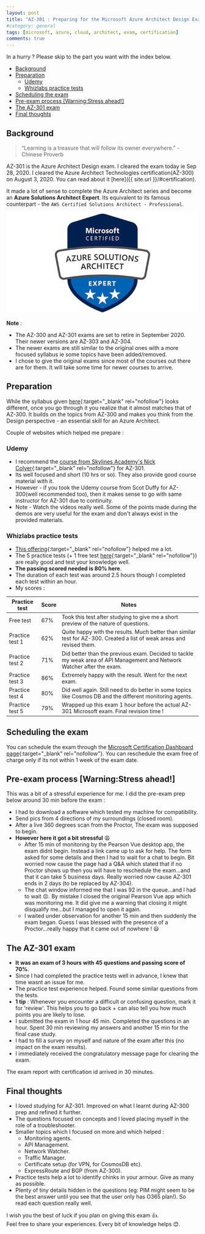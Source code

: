 ```yaml
---
layout: post
title: "AZ-301 : Preparing for the Microsoft Azure Architect Design Exam"
#category: general
tags: [microsoft, azure, cloud, architect, exam, certification]
comments: true
---
```

In a hurry ? Please skip to the part you want with the index below.
<!-- TOC -->

- [Background](#background)
- [Preparation](#preparation)
  - [Udemy](#udemy)
  - [Whizlabs practice tests](#whizlabs-practice-tests)
- [Scheduling the exam](#scheduling-the-exam)
- [Pre-exam process [Warning:Stress ahead!]](#pre-exam-process-warningstress-ahead)
- [The AZ-301 exam](#the-az-301-exam)
- [Final thoughts](#final-thoughts)

<!-- /TOC -->
## Background

> “Learning is a treasure that will follow its owner everywhere.” - Chinese Proverb

AZ-301 is the Azure Architect Design exam. I cleared the exam today ie Sep 28, 2020.
I cleared the Azure Architect Technologies certification(AZ-300) on August 3, 2020.
You can read about it [here]({{ site.url }}/#certification).

It made a lot of sense to complete the Azure Architect series and become an **Azure Solutions Architect Expert**.
Its equivalent to its famous counterpart - the `AWS Certified Solutions Architect - Professional`.

!["Azure Solutions Architect Expert"](/assets/images/az-architect.jpeg "Azure Solutions Architect Expert")

**Note** :

- The AZ-300 and AZ-301 exams are set to retire in September 2020. Their newer versions are AZ-303 and AZ-304.
- The newer exams are still similar to the original ones with a more focused syllabus ie some topics have been added/removed.
- I chose to give the original exams since most of the courses out there are for them. It will take some time for newer courses to arrive.

## Preparation

While the syllabus given [here](https://docs.microsoft.com/en-us/learn/certifications/exams/az-301){:target="_blank" rel="nofollow"} looks different, once you go through it you realize that it almost matches that of AZ-300.
It builds on the topics from AZ-300 and makes you think from the Design perspective - an essential skill for an Azure Architect.

Couple of  websites which helped me prepare :

### Udemy

- I recommend the [course from Skylines Academy's Nick Colyer](https://mckinsey.udemy.com/course/microsoft-az-301-certification-azure-architect-design){:target="_blank" rel="nofollow"} for AZ-301.
- Its well focused and short (10 hrs or so). They also provide good course material with it.
- However - if you took the Udemy course from Scot Duffy for AZ-300(well recommended too), then it makes sense to go with same instructor for AZ-301 due to continuity.
- Note - Watch the videos really well. Some of the points made during the demos are very useful for the exam and don't always exist in the provided materials.

### Whizlabs practice tests

- [This offering](https://www.whizlabs.com/learn/course/microsoft-azure-az-301){:target="_blank" rel="nofollow"} helped me a lot.
- The 5 practice tests (+ 1 free test [here](https://www.whizlabs.com/learn/course/microsoft-azure-az-301/quiz/14947){:target="_blank" rel="nofollow"}) are really good and test your knowledge well.
- **The passing scored needed is 80% here**.
- The duration of each test was around 2.5 hours though I completed each test within an hour.
- My scores :

| Practice test   | Score | Notes                                                                                                                   |
|-----------------|-------|-------------------------------------------------------------------------------------------------------------------------|
| Free test       | 67%   | Took this test after studying to give me a short preview of the nature of questions.                                    |
| Practice test 1 | 62%   | Quite happy with the results. Much better than similar test for AZ-300. Created a list of weak areas and revised them.  |
| Practice test 2 | 71%   | Did better than the previous exam. Decided to tackle my weak area of API Management and Network Watcher after the exam. |
| Practice test 3 | 86%   | Extremely happy with the result. Went for the next exam.                                                                |
| Practice test 4 | 80%   | Did well again. Still need to do better in some topics like Cosmos DB and the different monitoring agents.              |
| Practice test 5 | 79%   | Wrapped up this exam 1 hour before the actual AZ-301 Microsoft exam. Final revision time !                              |

## Scheduling the exam

You can schedule the exam through the [Microsoft Certification Dashboard page](https://www.microsoft.com/en-us/learning/dashboard.aspx){:target="_blank" rel="nofollow"}.
You can reschedule the exam free of charge only if its not within 1 week of the exam date.

## Pre-exam process [Warning:Stress ahead!]

This was a bit of a stressful experience for me.
I did the pre-exam prep below around 30 min before the exam :

- I had to download a software which tested my machine for compatibility.
- Send pics from 4 directions of my surroundings (closed room).
- After a live 360 degrees scan from the Proctor, The exam was supposed to begin.
- **However here it got a bit stressful** :weary:
  - After 15 min of monitoring by the Pearson Vue desktop app, the exam didnt begin. Instead a link came up to ask for help. The form asked for some details and then I had to wait for a chat to begin. Bit worried now cause the page had a Q&A which stated that if no Proctor shows up then you will have to reschedule the exam...and that it can take 5 business days. Really worried now cause AZ-301 ends in 2 days (to be replaced by AZ-304).
  - The chat window informed me that I was 92 in the queue...and I had to wait :persevere:. By mistake I closed the original Pearson Vue app which was monitoring me. It did give me a warning that closing it might disqualify me...but I managed to open it again.
  - I waited under observation for another 15 min and then suddenly the exam began. Guess I was blessed with the presence of a Proctor...really happy that it came out of nowhere ! :smiley:

## The AZ-301 exam

- **It was an exam of 3 hours with 45 questions and passing score of 70%**.
- Since I had completed the practice tests well in advance, I knew that time wasnt an issue for me.
- The practice test experience helped. Found some similar questions from the tests.
- **1 tip** : Whenever you encounter a difficult or confusing question, mark it for 'review'. This helps you to go back + can also tell you how much points you are likely to lose.
- I submitted the exam in 1 hour 45 min. Completed the questions in an hour. Spent 30 min reviewing my answers and another 15 min for the final case study.
- I had to fill a survey on myself and nature of the exam after this (no impact on the exam results).
- I immediately received the congratulatory message page for clearing the exam.

The exam report with certification id arrived in 30 minutes.

## Final thoughts

- I loved studying for AZ-301. Improved on what I learnt during AZ-300 prep and refined it further.
- The questions focused on concepts and I loved placing myself in the role of a troubleshooter.
- Smaller topics which I focused on more and which helped :
  - Monitoring agents.
  - API Management.
  - Network Watcher.
  - Traffic Manager.
  - Certificate setup (for VPN, for CosmosDB etc).
  - ExpressRoute and BGP (from AZ-300).
- Practice tests help a lot to identify chinks in your armour. Give as many as possible.
- Plenty of tiny details hidden in the questions (eg: PIM might seem to be the best answer until you see that the user only has O365 plan!). So read each question really well.

I wish you the best of luck if you plan on giving this exam :thumbsup:.
<br/>Feel free to share your experiences. Every bit of knowledge helps :blush:.
